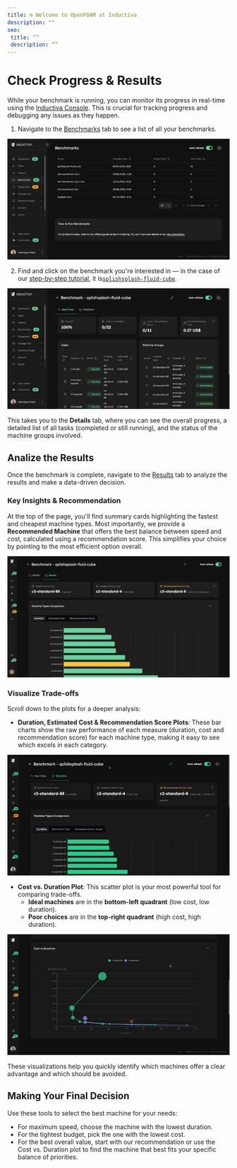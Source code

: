 ```yaml
---
title: ⚙️ Welcome to OpenFOAM at Inductiva
description: ""
seo:
 title: “”
 description: “”
---
```


# Check Progress & Results
While your benchmark is running, you can monitor its progress in real-time using the [Inductiva Console](https://console.inductiva.ai/dashboard). This is crucial for tracking progress and debugging any issues as they happen.

1. Navigate to the [Benchmarks](https://console.inductiva.ai/benchmarks) tab to see a list of all your benchmarks.

![List of Benchmarks](./_static/list-of-benchmarks.png)

2. Find and click on the benchmark you're interested in — in the case of our [step-by-step tutorial](run-benchmarks.md), it is[`splishsplash-fluid-cube`](https://console.inductiva.ai/benchmarks/splishsplash-fluid-cube?tab=results).

![Benchmark Real Time tab](./_static/benchmark-real-time.png)

This takes you to the **Details** tab, where you can see the overall progress, a detailed list of all tasks (completed or still running), and the status of the machine groups involved.

## Analize the Results

Once the benchmark is complete, navigate to the [Results](https://console.inductiva.ai/benchmarks/splishsplash-fluid-cube?tab=results) tab to analyze the results and make a data-driven decision.

### Key Insights & Recommendation

At the top of the page, you'll find summary cards highlighting the fastest and cheapest machine types. Most importantly, we provide a **Recommended Machine** that offers the best balance between speed and cost, calculated using a recommendation score. This simplifies your choice by pointing to the most efficient option overall.

![Benchmark Summary Cards](./_static/info-cards.png)

### Visualize Trade-offs

Scroll down to the plots for a deeper analysis:
- **Duration, Estimated Cost & Recommendation Score Plots**: These bar charts show the raw performance of each measure (duration, cost and recommendation score) for each machine type, making it easy to see which excels in each category.

![Benchmark Statistics tab 1](./_static/benchmark-stats-1.gif)

- **Cost vs. Duration Plot**: This scatter plot is your most powerful tool for comparing trade-offs.
    - **Ideal machines** are in the **bottom-left quadrant** (low cost, low duration).
    - **Poor choices** are in the **top-right quadrant** (high cost, high duration).

![Benchmark Statistics tab 2](./_static/benchmark-stats-2.gif)

These visualizations help you quickly identify which machines offer a clear advantage and which should be avoided.

## Making Your Final Decision
Use these tools to select the best machine for your needs:
- For maximum speed, choose the machine with the lowest duration.
- For the tightest budget, pick the one with the lowest cost.
- For the best overall value, start with our recommendation or use the Cost vs. Duration plot to find the machine that best fits your specific balance of priorities.